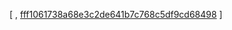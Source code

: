 [
, [fff1061738a68e3c2de641b7c768c5df9cd68498](https://github.com/apache/qpid-proton/commit/fff1061738a68e3c2de641b7c768c5df9cd68498)
]